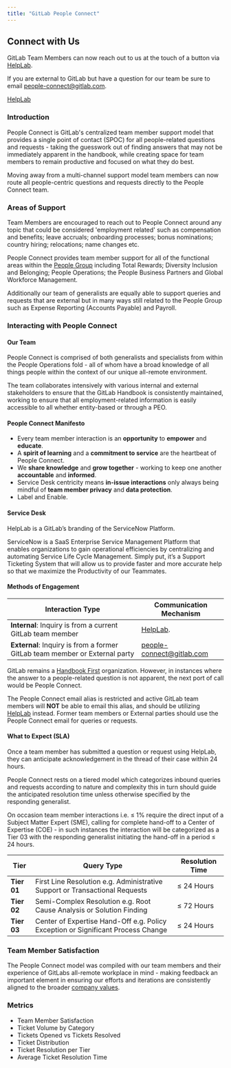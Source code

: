 ```yaml
---
title: "GitLab People Connect"
---
```


## <i class="far fa-paper-plane"></i> Connect with Us

GitLab Team Members can now reach out to us at the touch of a button via [HelpLab](/handbook/business-technology/enterprise-applications/guides/helplab-guide/#how-do-i-use-helplab).

If you are external to GitLab but have a question for our team be sure to email people-connect@gitlab.com.

<a href="https://helplab.gitlab.systems/esc" class="btn btn-primary btn-lg"><i class="fa-brands fa-slack"></i> HelpLab</a>

### Introduction

People Connect is GitLab's centralized team member support model that provides a single point of contact (SPOC) for all people-related questions and requests - taking the guesswork out of finding answers that may not be immediately apparent in the handbook, while creating space for team members to remain productive and focused on what they do best.

Moving away from a multi-channel support model team members can now route all people-centric questions and requests directly to the People Connect team.

### Areas of Support

Team Members are encouraged to reach out to People Connect around any topic that could be considered 'employment related' such as compensation and benefits; leave accruals; onboarding processes; bonus nominations; country hiring; relocations; name changes etc.

People Connect provides team member support for all of the functional areas within the [People Group](/handbook/people-group/) including Total Rewards; Diversity Inclusion and Belonging; People Operations; the People Business Partners and Global Workforce Management.

Additionally our team of generalists are equally able to support queries and requests that are external but in many ways still related to the People Group such as Expense Reporting (Accounts Payable) and Payroll.

### Interacting with People Connect

#### Our Team

People Connect is comprised of both generalists and specialists from within the People Operations fold - all of whom have a broad knowledge of all things people within the context of our unique all-remote environment.

The team collaborates intensively with various internal and external stakeholders to ensure that the GitLab Handbook is consistently maintained, working to ensure that all employment-related information is easily accessible to all whether entity-based or through a PEO.

#### People Connect Manifesto

- Every team member interaction is an **opportunity** to **empower** and **educate**.
- A **spirit of learning** and a **commitment to service** are the heartbeat of People Connect.
- We **share knowledge** and **grow together** - working to keep one another **accountable** and **informed**.
- Service Desk centricity means **in-issue interactions** only always being mindful of **team member privacy** and **data protection**.
- Label and Enable.

#### Service Desk

HelpLab is a GitLab’s branding of the ServiceNow Platform.

ServiceNow is a SaaS Enterprise Service Management Platform that enables organizations to gain operational efficiencies by centralizing and automating Service Life Cycle Management. Simply put, it’s a Support Ticketing System that will allow us to provide faster and more accurate help so that we maximize the Productivity of our Teammates.

#### Methods of Engagement

| Interaction Type | Communication Mechanism |
| ----- | ----- |
| **Internal**: Inquiry is from a current GitLab team member | [HelpLab](/handbook/business-technology/enterprise-applications/guides/helplab-guide/#how-do-i-use-helplab). |
| **External**: Inquiry is from a former GitLab team member or External party | people-connect@gitlab.com |

GitLab remains a [Handbook First](/handbook/about/handbook-usage/#why-handbook-first) organization. However, in instances where the answer to a people-related question is not apparent, the next port of call would be People Connect.

The People Connect email alias is restricted and active GitLab team members will **NOT** be able to email this alias, and should be utilizing [HelpLab](/handbook/business-technology/enterprise-applications/guides/helplab-guide/#how-do-i-use-helplab) instead. Former team members or External parties should use the People Connect email for queries or requests.

#### What to Expect (SLA)

Once a team member has submitted a question or request using HelpLab, they can anticipate acknowledgement in the thread of their case within 24 hours.

People Connect rests on a tiered model which categorizes inbound queries and requests according to nature and complexity this in turn should guide the anticipated resolution time unless otherwise specified by the responding generalist.

On occasion team member interactions i.e. ≤ 1% require the direct input of a Subject Matter Expert (SME), calling for complete hand-off to a Center of Expertise (COE) - in such instances the interaction will be categorized as a Tier 03 with the responding generalist initiating the hand-off in a period ≤ 24 hours.

| Tier | Query Type | Resolution Time |
| --- | --- | --- |
| **Tier 01** | First Line Resolution e.g. Administrative Support or Transactional Requests | ≤ 24 Hours |
| **Tier 02** | Semi-Complex Resolution e.g. Root Cause Analysis or Solution Finding | ≤ 72 Hours |
| **Tier 03** | Center of Expertise Hand-Off e.g. Policy Exception or Significant Process Change | ≤ 24 Hours |

### Team Member Satisfaction

The People Connect model was compiled with our team members and their experience of GitLabs all-remote workplace in mind - making feedback an important element in ensuring our efforts and iterations are consistently aligned to the broader [company values](/handbook/values/).

### Metrics

- Team Member Satisfaction
- Ticket Volume by Category
- Tickets Opened vs Tickets Resolved
- Ticket Distribution
- Ticket Resolution per Tier
- Average Ticket Resolution Time
